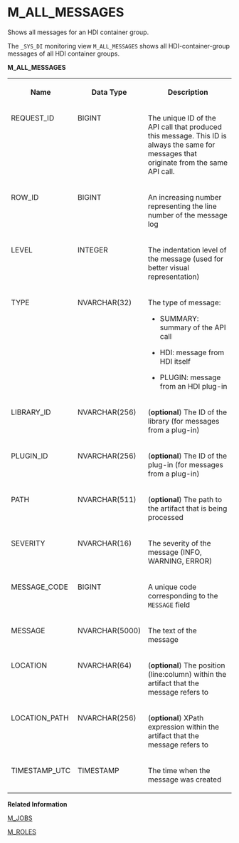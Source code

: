 <!-- loio9a0433a309f44e5e857fcc313233c91f -->

# M\_ALL\_MESSAGES

Shows all messages for an HDI container group.



The `_SYS_DI` monitoring view `M_ALL_MESSAGES` shows all HDI-container-group messages of all HDI container groups.



**M\_ALL\_MESSAGES**


<table>
<tr>
<th valign="top">

Name

</th>
<th valign="top">

Data Type

</th>
<th valign="top">

Description

</th>
</tr>
<tr>
<td valign="top">

REQUEST\_ID

</td>
<td valign="top">

BIGINT

</td>
<td valign="top">

The unique ID of the API call that produced this message. This ID is always the same for messages that originate from the same API call.

</td>
</tr>
<tr>
<td valign="top">

ROW\_ID

</td>
<td valign="top">

BIGINT

</td>
<td valign="top">

An increasing number representing the line number of the message log

</td>
</tr>
<tr>
<td valign="top">

LEVEL

</td>
<td valign="top">

INTEGER

</td>
<td valign="top">

The indentation level of the message \(used for better visual representation\)

</td>
</tr>
<tr>
<td valign="top">

TYPE

</td>
<td valign="top">

NVARCHAR\(32\)

</td>
<td valign="top">

The type of message:

-   SUMMARY: summary of the API call

-   HDI: message from HDI itself

-   PLUGIN: message from an HDI plug-in




</td>
</tr>
<tr>
<td valign="top">

LIBRARY\_ID

</td>
<td valign="top">

NVARCHAR\(256\)

</td>
<td valign="top">

\(**optional**\) The ID of the library \(for messages from a plug-in\)

</td>
</tr>
<tr>
<td valign="top">

PLUGIN\_ID

</td>
<td valign="top">

NVARCHAR\(256\)

</td>
<td valign="top">

\(**optional**\) The ID of the plug-in \(for messages from a plug-in\)

</td>
</tr>
<tr>
<td valign="top">

PATH

</td>
<td valign="top">

NVARCHAR\(511\)

</td>
<td valign="top">

\(**optional**\) The path to the artifact that is being processed

</td>
</tr>
<tr>
<td valign="top">

SEVERITY

</td>
<td valign="top">

NVARCHAR\(16\)

</td>
<td valign="top">

The severity of the message \(INFO, WARNING, ERROR\)

</td>
</tr>
<tr>
<td valign="top">

MESSAGE\_CODE

</td>
<td valign="top">

BIGINT

</td>
<td valign="top">

A unique code corresponding to the `MESSAGE` field

</td>
</tr>
<tr>
<td valign="top">

MESSAGE

</td>
<td valign="top">

NVARCHAR\(5000\)

</td>
<td valign="top">

The text of the message

</td>
</tr>
<tr>
<td valign="top">

LOCATION

</td>
<td valign="top">

NVARCHAR\(64\)

</td>
<td valign="top">

\(**optional**\) The position \(line:column\) within the artifact that the message refers to

</td>
</tr>
<tr>
<td valign="top">

LOCATION\_PATH

</td>
<td valign="top">

NVARCHAR\(256\)

</td>
<td valign="top">

\(**optional**\) XPath expression within the artifact that the message refers to

</td>
</tr>
<tr>
<td valign="top">

TIMESTAMP\_UTC

</td>
<td valign="top">

TIMESTAMP

</td>
<td valign="top">

The time when the message was created

</td>
</tr>
</table>

**Related Information**  


[M\_JOBS](../../20-HDI-Cloud-Content-Development/m-jobs-d114ced.md "View information about the progress of jobs belonging to a MAKE operation.")

[M\_ROLES](../../20-HDI-Cloud-Content-Development/m-roles-b7f3bee.md "Show the roles that are deployed in an HDI container.")

